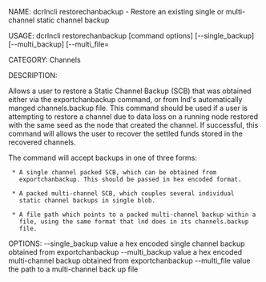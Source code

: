 NAME:
   dcrlncli restorechanbackup - Restore an existing single or multi-channel static channel backup

USAGE:
   dcrlncli restorechanbackup [command options] [--single_backup] [--multi_backup] [--multi_file=

CATEGORY:
   Channels

DESCRIPTION:
   
  Allows a user to restore a Static Channel Backup (SCB) that was
  obtained either via the exportchanbackup command, or from lnd's
  automatically manged channels.backup file. This command should be used
  if a user is attempting to restore a channel due to data loss on a
  running node restored with the same seed as the node that created the
  channel. If successful, this command will allows the user to recover
  the settled funds stored in the recovered channels.

  The command will accept backups in one of three forms:

     * A single channel packed SCB, which can be obtained from
       exportchanbackup. This should be passed in hex encoded format.

     * A packed multi-channel SCB, which couples several individual
       static channel backups in single blob.

     * A file path which points to a packed multi-channel backup within a
       file, using the same format that lnd does in its channels.backup
       file.
  

OPTIONS:
   --single_backup value  a hex encoded single channel backup obtained from exportchanbackup
   --multi_backup value   a hex encoded multi-channel backup obtained from exportchanbackup
   --multi_file value     the path to a multi-channel back up file
   

